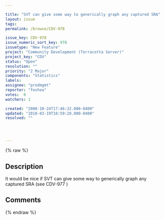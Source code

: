 ```yaml
---

title: "SVT can give some way to generically graph any captured SRA"
layout: issue
tags: 
permalink: /browse/CDV-978

issue_key: CDV-978
issue_numeric_sort_key: 978
issuetype: "New Feature"
project: "Community Development (Terracotta Server)"
project_key: "CDV"
status: "Open"
resolution: ""
priority: "2 Major"
components: "Statistics"
labels: 
assignee: "prodmgmt"
reporter: "foshea"
votes:  0
watchers: 1

created: "2008-10-24T17:46:32.000-0400"
updated: "2010-03-19T18:59:28.000-0400"
resolved: ""




---
```


{% raw %}

## Description

<div markdown="1" class="description">

It would be nice if SVT can give some way to generically graph any captured SRA (see CDV-977 ) 

</div>

## Comments



{% endraw %}
